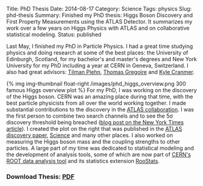 Title: PhD Thesis
Date: 2014-08-17
Category: Science
Tags: physics
Slug: phd-thesis
Summary: Finished my PhD thesis: Higgs Boson Discovery and First Property Measurements using the ATLAS Detector. It summarizes my work over a few years on Higgs Physics with ATLAS and on collaborative statistical modeling.
Status: published


Last May, I finished my PhD in Particle Physics. I had a great time studying physics and doing research at some of the best places: the University of Edinburgh, Scotland, for my bachelor's and master's degrees and New York University for my PhD including a year at CERN in Geneva, Switzerland. I also had great advisors: [Tilman Plehn](http://www.thphys.uni-heidelberg.de/~plehn/), [Thomas Gregoire](http://www.physics.carleton.ca/people/faculty-members/thomas-gregoire) and [Kyle Cranmer](http://theoryandpractice.org/).

{% img img-thumbnail float-right /images/phd_higgs_overview.png 300 famous Higgs overview plot %}
For my PhD, I was working on the discovery of the Higgs boson. CERN was an amazing place during that time, with the best particle physicists from all over the world working together. I made substantial contributions to the discovery in the [ATLAS collaboration](http://atlas.ch/). I was the first person to combine two search channels and to see the 5σ discovery threshold being breached ([blog post on the New York Times article](/blog/chasing-the-higgs-nyt/)). I created the plot on the right that was published in the [ATLAS discovery paper](http://www.sciencedirect.com/science/article/pii/S037026931200857X), [Science](http://science.sciencemag.org/content/sci/338/6114/1576.full.pdf) and many other places. I also worked on measuring the Higgs boson mass and the coupling strengths to other particles. A large part of my time was dedicated to statistical modeling and the development of analysis tools, some of which are now part of [CERN's ROOT data analysis tool](https://root.cern.ch) and its statistics extension [RooStats](https://twiki.cern.ch/twiki/bin/view/RooStats/WebHome).

### Download Thesis: [<i class="fa fa-file fa-lg"></i> PDF](/files/phd_thesis.pdf)

